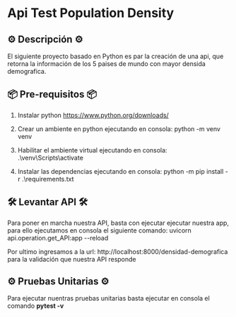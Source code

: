 
# Api Test Population Density

## ⚙️ Descripción ⚙️

El siguiente proyecto basado en Python es par la creación de una api, que retorna la información de los 5 paises de mundo con mayor densida demografica.

## 📦 Pre-requisitos 📦

1) Instalar python https://www.python.org/downloads/

2) Crear un ambiente en python ejecutando en consola: 
    python -m venv venv

3) Habilitar el ambiente virtual ejecutando en consola:
    .\venv\Scripts\activate

4) Instalar las dependencias ejecutando en consola:
    python -m pip install -r .\requirements.txt
    

## 🛠️ Levantar API 🛠️

Para poner en marcha nuestra API, basta con ejecutar ejecutar nuestra app, para ello ejecutamos en consola el siguiente comando:
    uvicorn api.operation.get_API:app --reload

 Por ultimo ingresamos a la url: http://localhost:8000/densidad-demografica para la validación que nuestra API responde

 ## ⚙️ Pruebas Unitarias ⚙️

Para ejecutar nuentras pruebas unitarias basta ejecutar en consola el comando **pytest -v** 

